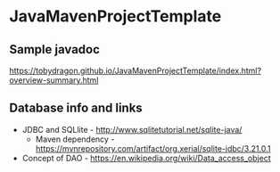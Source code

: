 # JavaMavenProjectTemplate

## Sample javadoc
https://tobydragon.github.io/JavaMavenProjectTemplate/index.html?overview-summary.html

## Database info and links
- JDBC and SQLlite - http://www.sqlitetutorial.net/sqlite-java/
  - Maven dependency - https://mvnrepository.com/artifact/org.xerial/sqlite-jdbc/3.21.0.1
- Concept of DAO - https://en.wikipedia.org/wiki/Data_access_object
